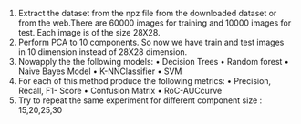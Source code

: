  1. Extract the dataset from the npz file from the downloaded dataset or from the web.There are
 60000 images for training and 10000 images for test. Each image is of the size 28X28.
 2. Perform PCA to 10 components. So now we have train and test images in 10 dimension instead
 of 28X28 dimension.
 3. Nowapply the the following models:
 • Decision Trees
 • Random forest
 • Naive Bayes Model
 • K-NNClassifier
 • SVM
4. For each of this method produce the following metrics:
 • Precision, Recall, F1- Score
 • Confusion Matrix
 • RoC-AUCcurve
 5. Try to repeat the same experiment for different component size : 15,20,25,30
